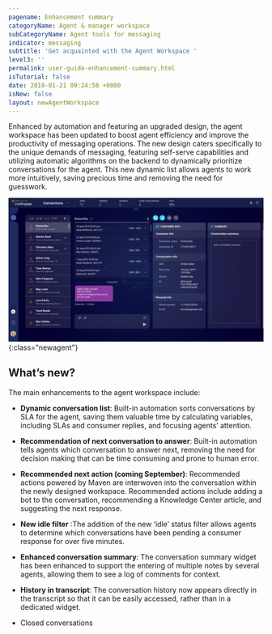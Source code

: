 ```yaml
---
pagename: Enhancement summary
categoryName: Agent & manager workspace
subCategoryName: Agent tools for messaging
indicator: messaging
subtitle: 'Get acquainted with the Agent Workspace '
level3: ''
permalink: user-guide-enhancement-summary.html
isTutorial: false
date: 2019-01-21 09:24:58 +0000
isNew: false
layout: newAgentWorkspace
---
```


Enhanced by automation and featuring an upgraded design, the agent workspace has been updated to boost agent efficiency and improve the productivity of messaging operations. The new design caters specifically to the unique demands of messaging, featuring self-serve capabilities and utilizing automatic algorithms on the backend to dynamically prioritize conversations for the agent. This new dynamic list allows agents to work more intuitively, saving precious time and removing the need for guesswork.

![alt text](/img/new-agent-workspace-5.jpg){:class="newagent"}

## What’s new?

The main enhancements to the agent workspace include:

* **Dynamic conversation list**: Built-in automation sorts conversations by SLA for the agent, saving them valuable time by calculating variables, including SLAs and consumer replies, and focusing agents’ attention.

* **Recommendation of next conversation to answer**: Built-in automation tells agents which conversation to answer next, removing the need for decision making that can be time consuming and prone to human error.

* **Recommended next action (coming September)**: Recommended actions powered by Maven are interwoven into the conversation within the newly designed workspace. Recommended actions include adding a bot to the conversation, recommending a Knowledge Center article, and suggesting the next response.

* **New idle filter** :The addition of the new ‘idle’ status filter allows agents to determine which conversations have been pending a consumer response for over five minutes.

* **Enhanced conversation summary**: The conversation summary widget has been enhanced to support the entering of multiple notes by several agents, allowing them to see a log of comments for context.

* **History in transcript**: The conversation history now appears directly in the transcript so that it can be easily accessed, rather than in a dedicated widget.

* Closed conversations
